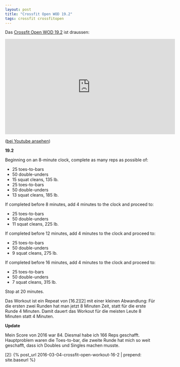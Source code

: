 ```yaml
---
layout: post
title: "Crossfit Open WOD 19.2"
tags: crossfit crossfitopen
---
```


Das [Crossfit Open WOD 19.2][0] ist draussen:

<iframe width="560" height="315" src="https://www.youtube-nocookie.com/embed/yJ7zyc8E2gE" frameborder="0" allow="accelerometer; autoplay; encrypted-media; gyroscope; picture-in-picture" allowfullscreen></iframe>

([bei Youtube ansehen][1])

**19.2**

Beginning on an 8-minute clock, complete as many reps as possible of:
* 25 toes-to-bars
* 50 double-unders
* 15 squat cleans, 135 lb.
* 25 toes-to-bars
* 50 double-unders
* 13 squat cleans, 185 lb.

If completed before 8 minutes, add 4 minutes to the clock and proceed to:

* 25 toes-to-bars
* 50 double-unders
* 11 squat cleans, 225 lb.

If completed before 12 minutes, add 4 minutes to the clock and proceed to:

* 25 toes-to-bars
* 50 double-unders
* 9 squat cleans, 275 lb.

If completed before 16 minutes, add 4 minutes to the clock and proceed to:

* 25 toes-to-bars
* 50 double-unders
* 7 squat cleans, 315 lb.

Stop at 20 minutes.

Das Workout ist ein Repeat von [16.2][2] mit einer kleinen Abwandlung: Für die ersten zwei Runden hat man jetzt 8 Minuten Zeit, statt für die erste Runde 4 Minuten. Damit dauert das Workout für die meisten Leute 8 Minuten statt 4 Minuten.

**Update**

Mein Score von 2016 war 84. Diesmal habe ich 166 Reps geschafft. Hauptproblem waren die Toes-to-bar, die zweite Runde hat mich so weit geschafft, dass ich Doubles und Singles machen musste.


[0]: https://games.crossfit.com/workouts/open/2019/2
[1]: https://www.youtube.com/watch?v=yJ7zyc8E2gE
[2]: {% post_url 2016-03-04-crossfit-open-workout-16-2 | prepend: site.baseurl %}

